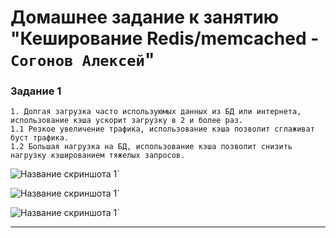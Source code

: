 # Домашнее задание к занятию "Кеширование Redis/memcached - `Согонов Алексей`"

### Задание 1
```
1. Долгая загрузка часто используюмых данных из БД или интернета, использование кэша ускорит загрузку в 2 и более раз.
1.1 Резкое увеличение трафика, использование кэша позволит сглаживат буст трафика.
1.2 Большая нагрузка на БД, использование кэша позволит снизить нагрузку кэшированием тяжелых запросов.

```


![Название скриншота 1](https://github.com/SogonovAN/balancer-cloud-hw/blob/main/11.JPG)`

![Название скриншота 1](https://github.com/SogonovAN/balancer-cloud-hw/blob/main/22.JPG)`

![Название скриншота 1](https://github.com/SogonovAN/balancer-cloud-hw/blob/main/3.JPG)`

---

